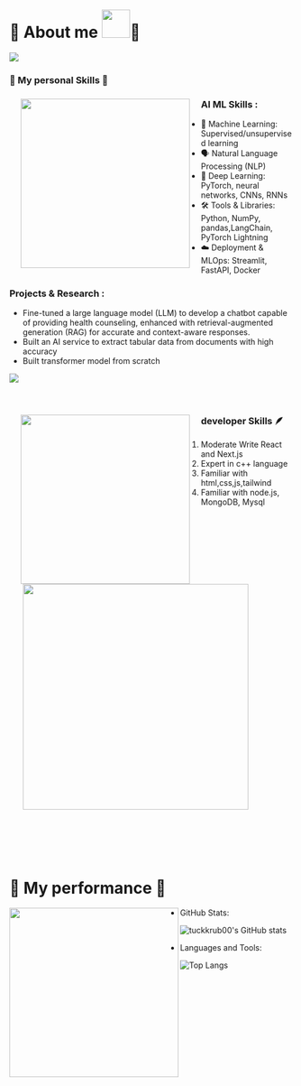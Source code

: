 # 🩷 About me <img src="https://image.civitai.com/xG1nkqKTMzGDvpLrqFT7WA/29dd7beb-0eac-4f29-9db1-832fc4fb619f/width=640,original=false/05976-3724328254-2023-12-10.jpeg"  width="50">🩷 


<img src="https://readme-typing-svg.herokuapp.com?font=Fira+Code&pause=1000&color=F756EE&background=FFADFA00&random=false&width=800&lines=Welcome!+to+my+profile🩷🩷🩷;Nice+to+meet+you🩷🩷🩷;" />


 <h3>
       🩷 My personal Skills 🩷
 </h3>      
<div>
  <img src="https://i.pinimg.com/736x/b0/36/18/b03618c27fb4b41b9a881dfc5397fa05.jpg" width="300" align="left" hspace="20" />
  <div>
    <h3>AI ML Skills :</h3>
    <ul>
      <li>🧠 Machine Learning: Supervised/unsupervised learning</li>
      <li>🗣️ Natural Language Processing (NLP)</li>
      <li>🤖 Deep Learning: PyTorch, neural networks, CNNs, RNNs</li>
      <li>🛠️ Tools & Libraries: Python, NumPy, pandas,LangChain, PyTorch Lightning</li>
      <li>☁️ Deployment & MLOps: Streamlit, FastAPI, Docker</li>    
    </ul>
    <h3>Projects & Research :</h3>
    <ul>
      <li>Fine-tuned a large language model (LLM) to develop a chatbot capable of providing health counseling, enhanced with retrieval-augmented generation (RAG) for accurate and context-aware responses.</li>
      <li>Built an AI service to extract tabular data from documents with high accuracy</li>
      <li>Built transformer model from scratch</li>
    </ul>    
    <img src="https://skillicons.dev/icons?i=fastapi,pytorch,tensorflow,py" />
  </div>
</div>
<br>
<br>
<div >
      <div>
        <img align="left" src="https://i.pinimg.com/564x/cf/18/ad/cf18ad23ee246a4f9db0d2c9077e9c7d.jpg" width="300" hspace="20"> 
      </div>
  <div>
    <h3>
           developer Skills 🪶
    </h3>
    <ol>
        <li>
          Moderate Write React and Next.js
        </li>
        <li>
            Expert in c++ language
          </li>
        <li>
            Familiar with html,css,js,tailwind
          </li>
      <li>
            Familiar with node.js, MongoDB, Mysql
          </li>
          <img src="https://skillicons.dev/icons?i=js,html,css,cpp,nodejs,nextjs,postgres,react,tailwind,ts" width="400">
    </ol>
        
  </div>
  
</div>
<br>
<br>
<br>
<br>

# 🩷 My performance 🩷


<div>
      <img align="left" src="https://i.pinimg.com/736x/4e/79/5b/4e795b697a15d54159e67132ea04b9ad.jpg" width="300" >
</div>      


- GitHub Stats:
  
![tuckkrub00's GitHub stats](https://github-readme-stats.vercel.app/api?username=tuckkrub00&show_icons=true&theme=radical)

- Languages and Tools:
  
![Top Langs](https://github-readme-stats.vercel.app/api/top-langs/?username=tuckkrub00&layout=compact&theme=radical)





